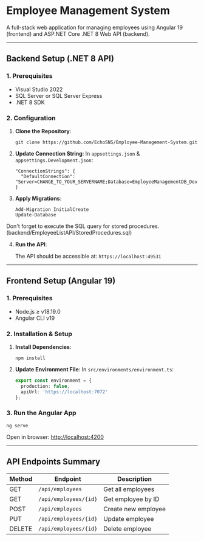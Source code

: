 # Employee Management System

A full-stack web application for managing employees using Angular 19 (frontend) and ASP.NET Core .NET 8 Web API (backend).

---

## Backend Setup (.NET 8 API)

### 1. Prerequisites

* Visual Studio 2022
* SQL Server or SQL Server Express
* .NET 8 SDK

### 2. Configuration

1. **Clone the Repository**:

   ```
   git clone https://github.com/EchoSNS/Employee-Management-System.git
   ```

2. **Update Connection String**:
   In `appsettings.json` & `appsettings.Development.json`:

   ```
   "ConnectionStrings": {
     "DefaultConnection": "Server=CHANGE_TO_YOUR_SERVERNAME;Database=EmployeeManagementDB_Dev;Trusted_Connection=true;MultipleActiveResultSets=true;TrustServerCertificate=true"
   }
   ```

3. **Apply Migrations**:

   ```
   Add-Migration InitialCreate
   Update-Database
   ```
Don't forget to execute the SQL query for stored procedures. (backend/EmployeeListAPI/StoredProcedures.sql)

4. **Run the API**:

   The API should be accessible at: `https://localhost:49531`

---

## Frontend Setup (Angular 19)

### 1. Prerequisites

* Node.js ≥ v18.19.0
* Angular CLI v19

### 2. Installation & Setup

1. **Install Dependencies**:

   ```
   npm install
   ```

3. **Update Environment File**:
   In `src/environments/environment.ts`:

   ```ts
   export const environment = {
     production: false,
     apiUrl: 'https://localhost:7072'
   };
   ```

### 3. Run the Angular App

```
ng serve
```

Open in browser: [http://localhost:4200](http://localhost:49531)

---

## API Endpoints Summary

| Method | Endpoint              | Description         |
| ------ | --------------------- | ------------------- |
| GET    | `/api/employees`      | Get all employees   |
| GET    | `/api/employees/{id}` | Get employee by ID  |
| POST   | `/api/employees`      | Create new employee |
| PUT    | `/api/employees/{id}` | Update employee     |
| DELETE | `/api/employees/{id}` | Delete employee     |
